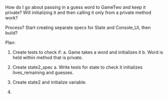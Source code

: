 How do I go about passing in a guess word to GameTwo and keep it private?
Will initializing it and then calling it only from a private method work?

Process?
Start creating separate specs for State and Console_UI, then build?

Plan:
1. Create tests to check if:
  a. Game takes a word and initializes it
  b. Word is held within method that is private.
  
2. Create state2_spec
  a. Write tests for state to check it initializes lives_remaining and guesses.

3. Create state2 and initialize variable.

4. 
